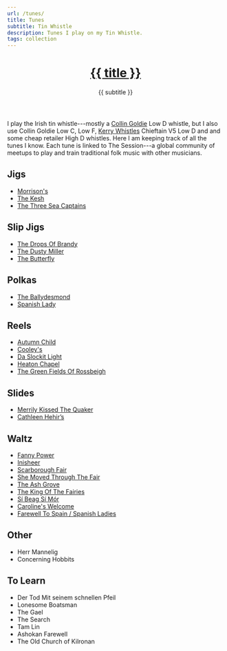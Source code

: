 ```yaml
---
url: /tunes/
title: Tunes
subtitle: Tin Whistle
description: Tunes I play on my Tin Whistle.
tags: collection
---
```


<header>

# [{{ title }}](/)

{{ subtitle }}

</header>

I play the Irish tin whistle---mostly a [Collin Goldie](https://www.colingoldie.de/) Low D whistle, but I also use Collin Goldie Low C, Low F, [Kerry Whistles](https://kerrywhistles.com) Chieftain V5 Low D and and some cheap retailer High D whistles. Here I am keeping track of all the tunes I know. Each tune is linked to The Session---a global community of meetups to play and train traditional folk music with other musicians.

## Jigs

-   [Morrison's](https://thesession.org/tunes/71)
-   [The Kesh](https://thesession.org/tunes/55)
-   [The Three Sea Captains](https://thesession.org/tunes/147)

## Slip Jigs

-   [The Drops Of Brandy](https://thesession.org/tunes/388)
-   [The Dusty Miller](https://thesession.org/tunes/28)
-   [The Butterfly](https://thesession.org/tunes/10)

## Polkas

-   [The Ballydesmond](https://thesession.org/tunes/239)
-   [Spanish Lady](https://thesession.org/tunes/1117)

## Reels

-   [Autumn Child](https://thesession.org/tunes/1336)
-   [Cooley's](https://thesession.org/tunes/1)
-   [Da Slockit Light](https://thesession.org/tunes/1863)
-   [Heaton Chapel](https://thesession.org/tunes/572)
-   [The Green Fields Of Rossbeigh](https://thesession.org/tunes/322)

## Slides

-   [Merrily Kissed The Quaker](https://thesession.org/tunes/70)
-   [Cathleen Hehir’s](https://thesession.org/tunes/157)

## Waltz

-   [Fanny Power](https://thesession.org/tunes/957)
-   [Inisheer](https://thesession.org/tunes/211)
-   [Scarborough Fair](https://thesession.org/tunes/7522)
-   [She Moved Through The Fair](https://thesession.org/tunes/4735)
-   [The Ash Grove](https://thesession.org/tunes/997)
-   [The King Of The Fairies](https://thesession.org/tunes/475)
-   [Sí Beag Sí Mór](https://thesession.org/tunes/449)
-   [Caroline's Welcome](https://thesession.org/tunes/1055)
-   [Farewell To Spain / Spanish Ladies](https://thesession.org/tunes/6519)

## Other

-   Herr Mannelig
-   Concerning Hobbits

## To Learn

-   Der Tod Mit seinem schnellen Pfeil
-   Lonesome Boatsman
-   The Gael
-   The Search
-   Tam Lin
-   Ashokan Farewell
-   The Old Church of Kilronan
